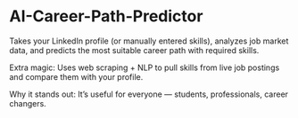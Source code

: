 # AI-Career-Path-Predictor
Takes your LinkedIn profile (or manually entered skills), analyzes job market data, and predicts the most suitable career path with required skills.

Extra magic:
Uses web scraping + NLP to pull skills from live job postings and compare them with your profile.

Why it stands out:
It’s useful for everyone — students, professionals, career changers.

